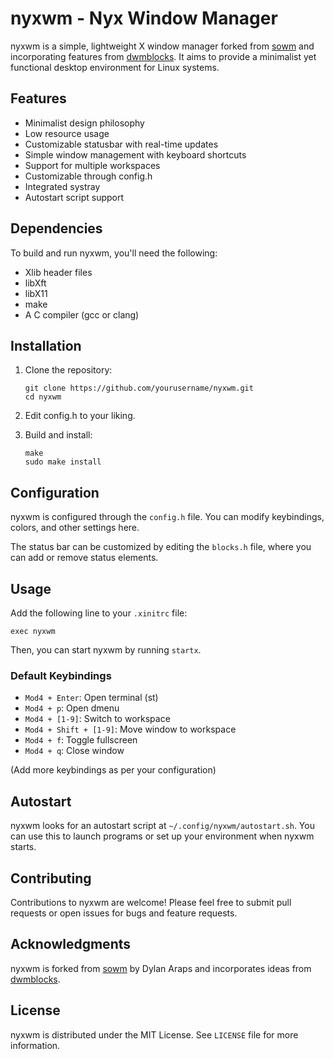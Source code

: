 # nyxwm - Nyx Window Manager

nyxwm is a simple, lightweight X window manager forked from [sowm](https://github.com/dylanaraps/sowm) and incorporating features from [dwmblocks](https://github.com/torrinfail/dwmblocks). It aims to provide a minimalist yet functional desktop environment for Linux systems.

## Features

- Minimalist design philosophy
- Low resource usage
- Customizable statusbar with real-time updates
- Simple window management with keyboard shortcuts
- Support for multiple workspaces
- Customizable through config.h
- Integrated systray
- Autostart script support

## Dependencies

To build and run nyxwm, you'll need the following:

- Xlib header files
- libXft
- libX11
- make
- A C compiler (gcc or clang)

## Installation

1. Clone the repository:
   ```
   git clone https://github.com/yourusername/nyxwm.git
   cd nyxwm
   ```

2. Edit config.h to your liking.

3. Build and install:
   ```
   make
   sudo make install
   ```

## Configuration

nyxwm is configured through the `config.h` file. You can modify keybindings, colors, and other settings here.

The status bar can be customized by editing the `blocks.h` file, where you can add or remove status elements.

## Usage

Add the following line to your `.xinitrc` file:

```
exec nyxwm
```

Then, you can start nyxwm by running `startx`.

### Default Keybindings

- `Mod4 + Enter`: Open terminal (st)
- `Mod4 + p`: Open dmenu
- `Mod4 + [1-9]`: Switch to workspace
- `Mod4 + Shift + [1-9]`: Move window to workspace
- `Mod4 + f`: Toggle fullscreen
- `Mod4 + q`: Close window

(Add more keybindings as per your configuration)

## Autostart

nyxwm looks for an autostart script at `~/.config/nyxwm/autostart.sh`. You can use this to launch programs or set up your environment when nyxwm starts.

## Contributing

Contributions to nyxwm are welcome! Please feel free to submit pull requests or open issues for bugs and feature requests.

## Acknowledgments

nyxwm is forked from [sowm](https://github.com/dylanaraps/sowm) by Dylan Araps and incorporates ideas from [dwmblocks](https://github.com/torrinfail/dwmblocks). 

## License

nyxwm is distributed under the MIT License. See `LICENSE` file for more information.
